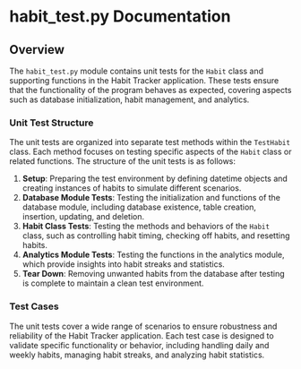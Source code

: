 # habit_test.py Documentation

## Overview

The `habit_test.py` module contains unit tests for the `Habit` class and supporting functions in the Habit Tracker application. These tests ensure that the functionality of the program behaves as expected, covering aspects such as database initialization, habit management, and analytics.

### Unit Test Structure

The unit tests are organized into separate test methods within the `TestHabit` class. Each method focuses on testing specific aspects of the `Habit` class or related functions. The structure of the unit tests is as follows:

1. **Setup**: Preparing the test environment by defining datetime objects and creating instances of habits to simulate different scenarios.
2. **Database Module Tests**: Testing the initialization and functions of the database module, including database existence, table creation, insertion, updating, and deletion.
3. **Habit Class Tests**: Testing the methods and behaviors of the `Habit` class, such as controlling habit timing, checking off habits, and resetting habits.
4. **Analytics Module Tests**: Testing the functions in the analytics module, which provide insights into habit streaks and statistics.
5. **Tear Down**: Removing unwanted habits from the database after testing is complete to maintain a clean test environment.

### Test Cases

The unit tests cover a wide range of scenarios to ensure robustness and reliability of the Habit Tracker application. Each test case is designed to validate specific functionality or behavior, including handling daily and weekly habits, managing habit streaks, and analyzing habit statistics.

